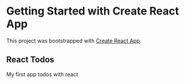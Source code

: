 # Getting Started with Create React App

This project was bootstrapped with [Create React App](https://github.com/facebook/create-react-app).

## React Todos

My first app todos with react
